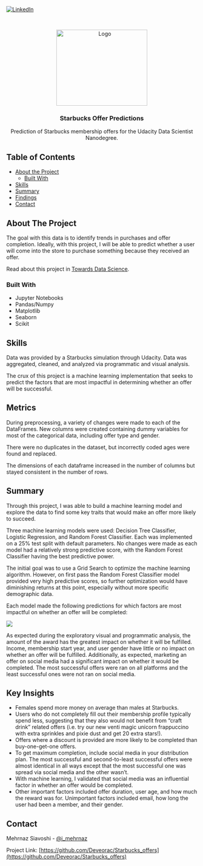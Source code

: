 
[![LinkedIn][linkedin-shield]][linkedin-url]



<!-- PROJECT LOGO -->
<br />
<p align="center">
  <a href="https://github.com/Deveorac/Starbucks_offers">
    <img src="https://p0.pikist.com/photos/118/783/mobile-smartphone-technology-coffee.jpg" alt="Logo" width="240" height="200">
  </a>

  <h3 align="center">Starbucks Offer Predictions</h3>

  <p align="center">
     Prediction of Starbucks membership offers for the Udacity Data Scientist Nanodegree.
  </p>
</p>



<!-- TABLE OF CONTENTS -->
## Table of Contents

* [About the Project](#about-the-project)
  * [Built With](#built-with)
* [Skills](#skills)
* [Summary](#summary)
* [Findings](#findings)
* [Contact](#contact)


<!-- ABOUT THE PROJECT -->
## About The Project

The goal with this data is to identify trends in purchases and offer completion. Ideally, with this project, I will be able to predict whether a user will come into the store to purchase something because they received an offer.  

Read about this project in [Towards Data Science](https://towardsdatascience.com/to-offer-or-not-to-offer-a-starbucks-machine-learning-project-c21bf9c398bc). 
### Built With

* Jupyter Notebooks
* Pandas/Numpy
* Matplotlib
* Seaborn
* Scikit


<!-- SKILLS -->
## Skills

Data was provided by a Starbucks simulation through Udacity. Data was aggregated, cleaned, and analyzed via programmatic and visual analysis. 

The crux of this project is a machine learning implementation that seeks to predict the factors that are most impactful in determining whether an offer will be successful. 

<!-- METRICS -->
## Metrics

During preprocessing, a variety of changes were made to each of the DataFrames. New columns were created containing dummy variables for most of the categorical data, including offer type and gender. 

There were no duplicates in the dataset, but incorrectly coded ages were found and replaced. 

The dimensions of each dataframe increased in the number of columns but stayed consistent in the number of rows. 

<!-- SUMMARY -->
## Summary

Through this project, I was able to build a machine learning model and explore the data to find some key traits that would make an offer more likely to succeed.

Three machine learning models were used: Decision Tree Classifier, Logistic Regression, and Random Forest Classifier. Each was implemented on a 25% test split with default parameters. No changes were made as each model had a relatively strong predictive score, with the Random Forest Classifier having the best predictive power.

The initial goal was to use a Grid Search to optimize the machine learning algorithm. However, on first pass the Random Forest Classifier model provided very high predictive scores, so further optimization would have diminishing returns at this point, especially without more specific demographic data.

Each model made the following predictions for which factors are most impactful on whether an offer will be completed:

<img src="https://miro.medium.com/max/700/1*Y3Mai2jn2bQ6xJIJz_ra1Q.png">

As expected during the exploratory visual and programmatic analysis, the amount of the award has the greatest impact on whether it will be fulfilled. Income, membership start year, and user gender have little or no impact on whether an offer will be fulfilled. Additionally, as expected, marketing an offer on social media had a significant impact on whether it would be completed. The most successful offers were ran on all platforms and the least successful ones were not ran on social media.


<!-- FINDINGS -->
## Key Insights

- Females spend more money on average than males at Starbucks.
- Users who do not completely fill out their membership profile typically spend less, suggesting that they also would not benefit from “craft drink” related offers (i.e. try our new venti magic unicorn frappuccino with extra sprinkles and pixie dust and get 20 extra stars!).
- Offers where a discount is provided are more likely to be completed than buy-one-get-one offers.
- To get maximum completion, include social media in your distribution plan. The most successful and second-to-least successful offers were almost identical in all ways except that the most successful one was spread via social media and the other wasn’t.
- With machine learning, I validated that social media was an influential factor in whether an offer would be completed.
- Other important factors included offer duration, user age, and how much the reward was for. Unimportant factors included email, how long the user had been a member, and their gender.



<!-- CONTACT -->
## Contact

Mehrnaz Siavoshi - [@i_mehrnaz](https://twitter.com/i_mehrnaz)

Project Link: [https://github.com/Deveorac/Starbucks_offers](https://github.com/Deveorac/Starbucks_offers)








<!-- MARKDOWN LINKS & IMAGES -->
<!-- https://www.markdownguide.org/basic-syntax/#reference-style-links -->
[contributors-shield]: https://img.shields.io/github/contributors/othneildrew/Best-README-Template.svg?style=flat-square
[contributors-url]: https://github.com/othneildrew/Best-README-Template/graphs/contributors
[forks-shield]: https://img.shields.io/github/forks/othneildrew/Best-README-Template.svg?style=flat-square
[forks-url]: https://github.com/othneildrew/Best-README-Template/network/members
[stars-shield]: https://img.shields.io/github/stars/othneildrew/Best-README-Template.svg?style=flat-square
[stars-url]: https://github.com/othneildrew/Best-README-Template/stargazers
[issues-shield]: https://img.shields.io/github/issues/othneildrew/Best-README-Template.svg?style=flat-square
[issues-url]: https://github.com/othneildrew/Best-README-Template/issues
[license-shield]: https://img.shields.io/github/license/othneildrew/Best-README-Template.svg?style=flat-square
[license-url]: https://github.com/othneildrew/Best-README-Template/blob/master/LICENSE.txt
[linkedin-shield]: https://img.shields.io/badge/-LinkedIn-black.svg?style=flat-square&logo=linkedin&colorB=555
[linkedin-url]: https://www.linkedin.com/in/mehrnazsiavoshi/
[product-screenshot]: images/screenshot.png
